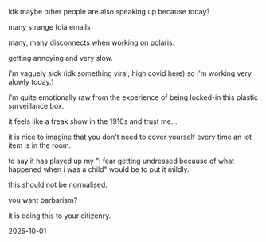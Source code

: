 idk maybe other people are also speaking up because today?  

many strange foia emails  

many, many disconnects when working on polaris.  

getting annoying and very slow.  

i'm vaguely sick (idk something viral; high covid here) so i'm working very alowly today.)  

i'm quite emotionally raw from the experience of being locked-in this plastic surveillance box.  


it feels like a freak show in the 1910s and trust me...  

it is nice to imagine that you don't need to cover yourself every time an iot item is in the room.  

to say it has played up my "i fear getting undressed because of what happened when i was a child" would be to put it mildly.  

this should not be normalised.  

you want barbarism?  

it is doing this to your citizenry.  

2025-10-01
